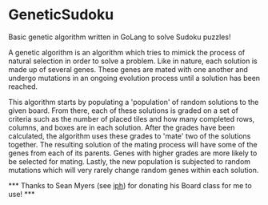 # GeneticSudoku
Basic genetic algorithm written in GoLang to solve Sudoku puzzles!

A genetic algorithm is an algorithm which tries to mimick the process of natural selection in order to solve a problem. Like in nature, each solution is made up of several genes. These genes are mated with one another and undergo mutations in an ongoing evolution process until a solution has been reached.

This algorithm starts by populating a 'population' of random solutions to the given board. From there, each of these solutions is graded on a set of criteria such as the number of placed tiles and how many completed rows, columns, and boxes are in each solution. After the grades have been calculated, the algorithm uses these grades to 'mate' two of the solutions together. The resulting solution of the mating process will have some of the genes from each of its parents. Genes with higher grades are more likely to be selected for mating. Lastly, the new population is subjected to random mutations which will very rarely change random genes within each solution.

*** Thanks to Sean Myers (see [iph](https://github.com/user/repo/blob/branch/other_file.md)) for donating his Board class for me to use! ***

